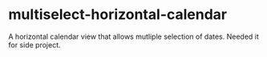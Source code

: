 # multiselect-horizontal-calendar
A horizontal calendar view that allows mutliple selection of dates. Needed it for side project.
